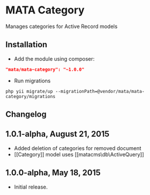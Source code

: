 MATA Category
==========================================

Manages categories for Active Record models

Installation
------------

- Add the module using composer:

```json
"mata/mata-category": "~1.0.0"
```

-  Run migrations
```
php yii migrate/up --migrationPath=@vendor/mata/mata-category/migrations
```


Changelog
---------

## 1.0.1-alpha, August 21, 2015

- Added deletion of categories for removed document
- [[Category]] model uses [[matacms\db\ActiveQuery]]

## 1.0.0-alpha, May 18, 2015

- Initial release.
